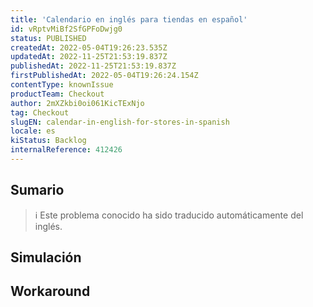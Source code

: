 ```yaml
---
title: 'Calendario en inglés para tiendas en español'
id: vRptvMiBf2SfGPFoDwjg0
status: PUBLISHED
createdAt: 2022-05-04T19:26:23.535Z
updatedAt: 2022-11-25T21:53:19.837Z
publishedAt: 2022-11-25T21:53:19.837Z
firstPublishedAt: 2022-05-04T19:26:24.154Z
contentType: knownIssue
productTeam: Checkout
author: 2mXZkbi0oi061KicTExNjo
tag: Checkout
slugEN: calendar-in-english-for-stores-in-spanish
locale: es
kiStatus: Backlog
internalReference: 412426
---
```


## Sumario

>ℹ️ Este problema conocido ha sido traducido automáticamente del inglés.



## Simulación



## Workaround



